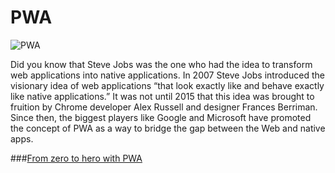 # PWA

![PWA](https://miro.medium.com/max/824/1*fVWW7DbAJkVeHWmttugElQ.png "PWA")

Did you know that Steve Jobs was the one who had the idea to transform web applications into native applications. In 2007 Steve Jobs introduced the visionary idea of ​​web applications “that look exactly like and behave exactly like native applications.”
It was not until 2015 that this idea was brought to fruition by Chrome developer Alex Russell and designer Frances Berriman. Since then, the biggest players like Google and Microsoft have promoted the concept of PWA as a way to bridge the gap between the Web and native apps.

###[From zero to hero with PWA](https://medium.com/@ricardobokove/from-zero-to-hero-with-pwa-80f66ce3072a)

